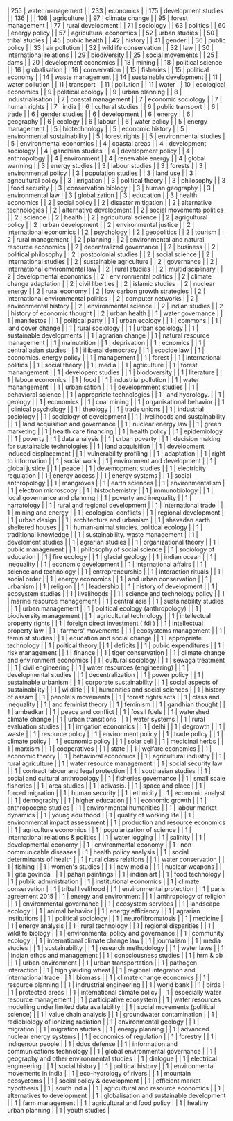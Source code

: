 | 255 | water management |
| 233 | economics |
| 175 | development studies |
| 136 |  |
| 108 | agriculture |
| 97 | climate change |
| 95 | forest management |
| 77 | rural development |
| 71 | sociology |
| 63 | politics |
| 60 | energy policy |
| 57 | agricultural economics |
| 52 | urban studies |
| 50 | tribal studies |
| 45 | public health |
| 42 | history |
| 41 | gender |
| 36 | public policy |
| 33 | air pollution |
| 32 | wildlife conservation |
| 32 | law |
| 30 | international relations |
| 29 | biodiversity |
| 25 | social movements |
| 25 | dams |
| 20 | development economics |
| 18 | mining |
| 18 | political science |
| 16 | globalisation |
| 16 | conservation |
| 15 | fisheries |
| 15 | political economy |
| 14 | waste management |
| 14 | sustainable development |
| 11 | water pollution |
| 11 | transport |
| 11 | pollution |
| 11 | water |
| 10 | ecological economics |
| 9 | political ecology |
| 9 | urban planning |
| 8 | industrialisation |
| 7 | coastal management |
| 7 | economic sociology |
| 7 | human rights |
| 7 | india |
| 6 | cultural studies |
| 6 | public transport |
| 6 | trade |
| 6 | gender studies |
| 6 | development |
| 6 | energy |
| 6 | geography |
| 6 | ecology |
| 6 | labour |
| 6 | water policy |
| 5 | energy management |
| 5 | biotechnology |
| 5 | economic history |
| 5 | environmental sustainability |
| 5 | forest rights |
| 5 | environmental studies |
| 5 | environmental economics |
| 4 | coastal areas |
| 4 | development sociology |
| 4 | gandhian studies |
| 4 | development policy |
| 4 | anthropology |
| 4 | environment |
| 4 | renewable energy |
| 4 | global warming |
| 3 | energy studies |
| 3 | labour studies |
| 3 | forests |
| 3 | environmental policy |
| 3 | population studies |
| 3 | land use |
| 3 | agricultural policy |
| 3 | irrigation |
| 3 | political theory |
| 3 | philosophy |
| 3 | food security |
| 3 | conservation biology |
| 3 | human geography |
| 3 | environmental law |
| 3 | globalization |
| 3 | education |
| 3 | health economics |
| 2 | social policy |
| 2 | disaster mitigation |
| 2 | alternative technologies |
| 2 | alternative development |
| 2 | social movements politics |
| 2 | science |
| 2 | health |
| 2 | agricultural science |
| 2 | agrigultural policy |
| 2 | urban development |
| 2 | environmental justice |
| 2 | international economics |
| 2 | psychology |
| 2 | geopolitics |
| 2 | tourism |
| 2 | rural management |
| 2 | planning |
| 2 | environmental and natural resource economics |
| 2 | decentralized governance |
| 2 | business |
| 2 | political philosophy |
| 2 | postcolonial studies |
| 2 | social science |
| 2 | international studies |
| 2 | sustainable agriculture |
| 2 | governance |
| 2 | international environmental law |
| 2 | rural studies |
| 2 | multidisciplinary |
| 2 | developmental economics |
| 2 | environmental politics |
| 2 | climate change adaptation |
| 2 | civil liberties |
| 2 | islamic studies |
| 2 | nuclear energy |
| 2 | rural economy |
| 2 | low carbon growth strategies |
| 2 | international environmental politics |
| 2 | computer networks |
| 2 | environmental history |
| 2 | environmental science |
| 2 | indian studies |
| 2 | history of economic thought |
| 2 | urban health |
| 1 | water governance |
| 1 | manifestos |
| 1 | political party |
| 1 | urban ecology |
| 1 | commons |
| 1 | land cover change |
| 1 | rural sociology |
| 1 | urban sociology |
| 1 | sustainable developments |
| 1 | agrarian change |
| 1 | natural resource management |
| 1 | malnutrition |
| 1 | deprivation |
| 1 | ecnomics |
| 1 | central asian studies |
| 1 | illiberal democracy |
| 1 | ecocide law |
| 1 | economics. energy policy |
| 1 | management |
| 1 | forest  |
| 1 | international politics |
| 1 | social theory |
| 1 | media |
| 1 | agticulture |
| 1 | forest manangement |
| 1 | developent studies |
| 1 | biodoversity |
| 1 | literature |
| 1 | labour economics |
| 1 | food |
| 1 | industrial pollution |
| 1 | water manangement |
| 1 | urbanisation |
| 1 | developmment studies |
| 1 | behavioral science |
| 1 | appropriate technologies |
| 1 | and hydrology. |
| 1 | geology |
| 1 |  economics |
| 1 | coal mining |
| 1 | organisational behavior |
| 1 | clinical psychology |
| 1 | theology |
| 1 | trade unions |
| 1 | industrial sociology |
| 1 | sociology of development |
| 1 | livelihoods and sustainability |
| 1 | land acquisition and governance |
| 1 | nuclear energy law |
| 1 | green marketing |
| 1 | health care financing |
| 1 | health policy |
| 1 | epidemiology |
| 1 | poverty |
| 1 | data analysis |
| 1 | urban poverty |
| 1 | decision making for sustainable technologies |
| 1 | land acquisition |
| 1 | development induced displacement |
| 1 | vulnerability profiling |
| 1 | adaptation |
| 1 | right to information |
| 1 | social work |
| 1 | environment and development |
| 1 | global justice |
| 1 | peace |
| 1 | devemopment studies |
| 1 | electricity regulation |
| 1 | energy access |
| 1 | energy systems |
| 1 | social anthropology |
| 1 | mangroves |
| 1 | earth sciences |
| 1 | environmentalism |
| 1 | electron microscopy |
| 1 | histochemistry |
| 1 | immunobiology |
| 1 | local governance and planning |
| 1 | poverty and inequality |
| 1 | narratology |
| 1 | rural and regional development |
| 1 | international trade |
| 1 | mining and energy |
| 1 | ecological conflicts |
| 1 | regional development |
| 1 | urban design |
| 1 | architecture and urbanism |
| 1 | shavadan earth sheltered houses |
| 1 | human-animal studies. political ecology |
| 1 | traditional knowledge |
| 1 | sustainability. waste management |
| 1 | develoment studies |
| 1 | agrarian studies |
| 1 | organizational theory |
| 1 | public management |
| 1 | philosophy of social science |
| 1 | sociology of education |
| 1 | fire ecology |
| 1 | glacial geology |
| 1 | indian ocean |
| 1 | inequality |
| 1 | economic development |
| 1 | international affairs |
| 1 | science and technology |
| 1 | entrepreneurship |
| 1 | interaction rituals |
| 1 | social order |
| 1 | energy economics |
| 1 | and urban conservation |
| 1 | urbanism |
| 1 | religion |
| 1 | leadership |
| 1 | history of development |
| 1 | ecosystem studies |
| 1 | livelihoods |
| 1 | science and technology policy |
| 1 | marine resource management |
| 1 | central asia |
| 1 | sustainability studies |
| 1 | urban management |
| 1 | political ecology (anthropology) |
| 1 | biodiversity management |
| 1 | agricultural technology |
| 1 | intellectual property rights |
| 1 | foreign direct investment ( fdi ) |
| 1 | intellectual property law |
| 1 | farmers' movements |
| 1 | ecosystems management |
| 1 | feminist studies |
| 1 | education and social change |
| 1 | appropriate technology |
| 1 | poitical theory |
| 1 | deficits |
| 1 | public expenditures |
| 1 | risk management |
| 1 | finance |
| 1 | tiger conservation |
| 1 | climate change and environment economics |
| 1 | cultural sociology |
| 1 | sewaga treatment |
| 1 | civil engineering |
| 1 | water resources (engineering) |
| 1 | developmental studies |
| 1 | decentralization |
| 1 | power policy |
| 1 | sustainable urbanism |
| 1 | corporate sustainability |
| 1 | social aspects of sustainability |
| 1 | wildlife |
| 1 | humanities and social sciences |
| 1 | history of assam |
| 1 | people's movements |
| 1 | forest rights acts |
| 1 |  class and inequality |
| 1 |  and feminist theory |
| 1 | feminism |
| 1 | gandhian thought |
| 1 | ambedkar |
| 1 | peace and conflict |
| 1 | fossil fuels |
| 1 | watershed climate change |
| 1 | urban transitions |
| 1 | water systems |
| 1 | rural evaluation studies |
| 1 | irrigation economics |
| 1 | delhi |
| 1 | degrowth |
| 1 | waste |
| 1 | resource policy |
| 1 | environment policy |
| 1 | trade policy |
| 1 | climate policy |
| 1 | economic policy |
| 1 | solar cell |
| 1 | medicinal herbs |
| 1 | marxism |
| 1 | cooperatives |
| 1 | state |
| 1 | welfare economics |
| 1 | economic theory |
| 1 | behavioral economics |
| 1 | agricultural industry |
| 1 | rural agriculture |
| 1 | water resource management |
| 1 | social security law |
| 1 | contract labour and legal protection |
| 1 | southasian studies |
| 1 | social and cultural anthropology |
| 1 | fisheries governance |
| 1 | small scale fisheries |
| 1 | area studies |
| 1 |  adivasis. |
| 1 | space and place |
| 1 | forced migration |
| 1 | human security |
| 1 | ethnicity |
| 1 | economic analyst |
| 1 | demography |
| 1 | higher education |
| 1 | economic growth |
| 1 | anthropocene studies |
| 1 | environmental humanities |
| 1 | labour market dynamics |
| 1 | young adulthood |
| 1 | quality of working life |
| 1 | environmental impact assessment |
| 1 | production and resource economics |
| 1 | agriculture economics |
| 1 | popularization of science |
| 1 | international relations & politics |
| 1 | water logging |
| 1 | salinity |
| 1 | developmental economy |
| 1 | environmental economy |
| 1 | non-communicable diseases |
| 1 | health policy analysis |
| 1 | social determinants of health |
| 1 | rural class relations |
| 1 | water conservation |
| 1 | fishing |
| 1 | women's studies |
| 1 | new media |
| 1 | nuclear weapons |
| 1 | gita govinda |
| 1 | pahari paintings |
| 1 | indian art |
| 1 | food technology |
| 1 | public administration |
| 1 | institutional economics |
| 1 | climate conservation |
| 1 | tribal livelihood |
| 1 | environmental protection |
| 1 | paris agreement 2015 |
| 1 | energy and environment |
| 1 | anthropology of religion |
| 1 | environmental governance |
| 1 | ecosystem services |
| 1 | landscape ecology |
| 1 | animal behavior |
| 1 | energy efficiency |
| 1 | agrarian institutions |
| 1 | political sociology |
| 1 | neurofibromatosis |
| 1 | medicine |
| 1 | energy analysis |
| 1 | rural technology |
| 1 | regional disparities |
| 1 | wildlife biology |
| 1 | environmental policy and governance |
| 1 | community ecology |
| 1 | international climate change law |
| 1 | journalism |
| 1 | media studies |
| 1 | sustainability |
| 1 | research methodology |
| 1 | water laws |
| 1 | indian ethos and management |
| 1 | consciousness studies |
| 1 | hrm & ob |
| 1 | urban environment |
| 1 | urban transportation |
| 1 | pathogen interaction |
| 1 | high yielding wheat |
| 1 | regional integration and international trade |
| 1 | biomass |
| 1 | climate change economics |
| 1 | resource planning |
| 1 | indrustrial engineering |
| 1 | world bank |
| 1 | birds |
| 1 | protected areas |
| 1 | international climate policy |
| 1 |  especially water resource management |
| 1 | participative ecosystem |
| 1 | water resources modelling under limited data availability |
| 1 | social movements (political science) |
| 1 | value chain analysis |
| 1 | groundwater contamination |
| 1 | radiobiology of ionizing radiation |
| 1 | environmental geology |
| 1 | migration |
| 1 | migration studies |
| 1 | energy planning |
| 1 | advanced nuclear energy systems |
| 1 | economics of regulation |
| 1 | forestry |
| 1 | indigenour people |
| 1 | ddos defense |
| 1 | information and communications technology |
| 1 | global environmental governance |
| 1 | geography and other environmental studies |
| 1 | dialogue |
| 1 | electrical engineering |
| 1 | social history |
| 1 | political history |
| 1 | environmental movements in india |
| 1 | eco-hydrology of rivers |
| 1 | mountain ecosyetems |
| 1 | social policy & development |
| 1 | efficient market hypothesis |
| 1 | south india |
| 1 | agricultural and resource economics |
| 1 | alternatives to development |
| 1 | globalisation and sustainable development |
| 1 | farm management |
| 1 | agricultural and food policy |
| 1 | healthy urban planning |
| 1 | youth studies |
